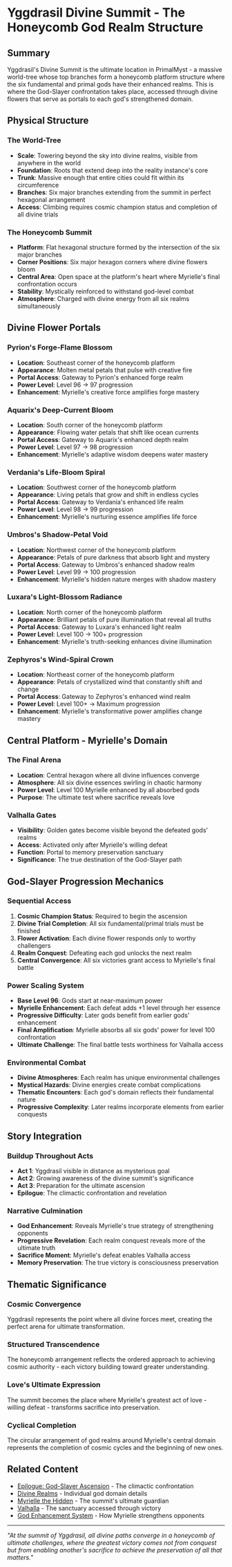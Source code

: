 # Yggdrasil Divine Summit - The Honeycomb God Realm Structure

## Summary
Yggdrasil's Divine Summit is the ultimate location in PrimalMyst - a massive world-tree whose top branches form a honeycomb platform structure where the six fundamental and primal gods have their enhanced realms. This is where the God-Slayer confrontation takes place, accessed through divine flowers that serve as portals to each god's strengthened domain.

## Physical Structure

### The World-Tree
- **Scale**: Towering beyond the sky into divine realms, visible from anywhere in the world
- **Foundation**: Roots that extend deep into the reality instance's core
- **Trunk**: Massive enough that entire cities could fit within its circumference
- **Branches**: Six major branches extending from the summit in perfect hexagonal arrangement
- **Access**: Climbing requires cosmic champion status and completion of all divine trials

### The Honeycomb Summit
- **Platform**: Flat hexagonal structure formed by the intersection of the six major branches
- **Corner Positions**: Six major hexagon corners where divine flowers bloom
- **Central Area**: Open space at the platform's heart where Myrielle's final confrontation occurs
- **Stability**: Mystically reinforced to withstand god-level combat
- **Atmosphere**: Charged with divine energy from all six realms simultaneously

## Divine Flower Portals

### Pyrion's Forge-Flame Blossom
- **Location**: Southeast corner of the honeycomb platform
- **Appearance**: Molten metal petals that pulse with creative fire
- **Portal Access**: Gateway to Pyrion's enhanced forge realm
- **Power Level**: Level 96 → 97 progression
- **Enhancement**: Myrielle's creative force amplifies forge mastery

### Aquarix's Deep-Current Bloom
- **Location**: South corner of the honeycomb platform
- **Appearance**: Flowing water petals that shift like ocean currents
- **Portal Access**: Gateway to Aquarix's enhanced depth realm
- **Power Level**: Level 97 → 98 progression
- **Enhancement**: Myrielle's adaptive wisdom deepens water mastery

### Verdania's Life-Bloom Spiral
- **Location**: Southwest corner of the honeycomb platform
- **Appearance**: Living petals that grow and shift in endless cycles
- **Portal Access**: Gateway to Verdania's enhanced life realm
- **Power Level**: Level 98 → 99 progression
- **Enhancement**: Myrielle's nurturing essence amplifies life force

### Umbros's Shadow-Petal Void
- **Location**: Northwest corner of the honeycomb platform
- **Appearance**: Petals of pure darkness that absorb light and mystery
- **Portal Access**: Gateway to Umbros's enhanced shadow realm
- **Power Level**: Level 99 → 100 progression
- **Enhancement**: Myrielle's hidden nature merges with shadow mastery

### Luxara's Light-Blossom Radiance
- **Location**: North corner of the honeycomb platform
- **Appearance**: Brilliant petals of pure illumination that reveal all truths
- **Portal Access**: Gateway to Luxara's enhanced light realm
- **Power Level**: Level 100 → 100+ progression
- **Enhancement**: Myrielle's truth-seeking enhances divine illumination

### Zephyros's Wind-Spiral Crown
- **Location**: Northeast corner of the honeycomb platform
- **Appearance**: Petals of crystallized wind that constantly shift and change
- **Portal Access**: Gateway to Zephyros's enhanced wind realm
- **Power Level**: Level 100+ → Maximum progression
- **Enhancement**: Myrielle's transformative power amplifies change mastery

## Central Platform - Myrielle's Domain

### The Final Arena
- **Location**: Central hexagon where all divine influences converge
- **Atmosphere**: All six divine essences swirling in chaotic harmony
- **Power Level**: Level 100 Myrielle enhanced by all absorbed gods
- **Purpose**: The ultimate test where sacrifice reveals love

### Valhalla Gates
- **Visibility**: Golden gates become visible beyond the defeated gods' realms
- **Access**: Activated only after Myrielle's willing defeat
- **Function**: Portal to memory preservation sanctuary
- **Significance**: The true destination of the God-Slayer path

## God-Slayer Progression Mechanics

### Sequential Access
1. **Cosmic Champion Status**: Required to begin the ascension
2. **Divine Trial Completion**: All six fundamental/primal trials must be finished
3. **Flower Activation**: Each divine flower responds only to worthy challengers
4. **Realm Conquest**: Defeating each god unlocks the next realm
5. **Central Convergence**: All six victories grant access to Myrielle's final battle

### Power Scaling System
- **Base Level 96**: Gods start at near-maximum power
- **Myrielle Enhancement**: Each defeat adds +1 level through her essence
- **Progressive Difficulty**: Later gods benefit from earlier gods' enhancement
- **Final Amplification**: Myrielle absorbs all six gods' power for level 100 confrontation
- **Ultimate Challenge**: The final battle tests worthiness for Valhalla access

### Environmental Combat
- **Divine Atmospheres**: Each realm has unique environmental challenges
- **Mystical Hazards**: Divine energies create combat complications
- **Thematic Encounters**: Each god's domain reflects their fundamental nature
- **Progressive Complexity**: Later realms incorporate elements from earlier conquests

## Story Integration

### Buildup Throughout Acts
- **Act 1**: Yggdrasil visible in distance as mysterious goal
- **Act 2**: Growing awareness of the divine summit's significance
- **Act 3**: Preparation for the ultimate ascension
- **Epilogue**: The climactic confrontation and revelation

### Narrative Culmination
- **God Enhancement**: Reveals Myrielle's true strategy of strengthening opponents
- **Progressive Revelation**: Each realm conquest reveals more of the ultimate truth
- **Sacrifice Moment**: Myrielle's defeat enables Valhalla access
- **Memory Preservation**: The true victory is consciousness preservation

## Thematic Significance

### Cosmic Convergence
Yggdrasil represents the point where all divine forces meet, creating the perfect arena for ultimate transformation.

### Structured Transcendence
The honeycomb arrangement reflects the ordered approach to achieving cosmic authority - each victory building toward greater understanding.

### Love's Ultimate Expression
The summit becomes the place where Myrielle's greatest act of love - willing defeat - transforms sacrifice into preservation.

### Cyclical Completion
The circular arrangement of god realms around Myrielle's central domain represents the completion of cosmic cycles and the beginning of new ones.

## Related Content
- [Epilogue: God-Slayer Ascension](epilogue-god-slayer.md) - The climactic confrontation
- [Divine Realms](divine-realms.md) - Individual god domain details
- [Myrielle the Hidden](myrielle-the-hidden.md) - The summit's ultimate guardian
- [Valhalla](valhalla.md) - The sanctuary accessed through victory
- [God Enhancement System](god-enhancement.md) - How Myrielle strengthens opponents

---
*"At the summit of Yggdrasil, all divine paths converge in a honeycomb of ultimate challenges, where the greatest victory comes not from conquest but from enabling another's sacrifice to achieve the preservation of all that matters."*

